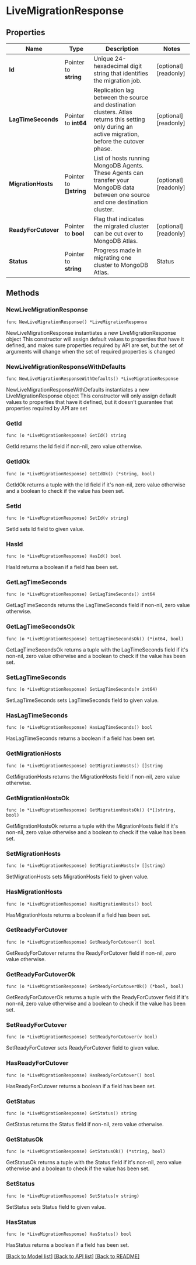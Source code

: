 # LiveMigrationResponse

## Properties

Name | Type | Description | Notes
------------ | ------------- | ------------- | -------------
**Id** | Pointer to **string** | Unique 24-hexadecimal digit string that identifies the migration job. | [optional] [readonly] 
**LagTimeSeconds** | Pointer to **int64** | Replication lag between the source and destination clusters. Atlas returns this setting only during an active migration, before the cutover phase. | [optional] [readonly] 
**MigrationHosts** | Pointer to **[]string** | List of hosts running MongoDB Agents. These Agents can transfer your MongoDB data between one source and one destination cluster. | [optional] [readonly] 
**ReadyForCutover** | Pointer to **bool** | Flag that indicates the migrated cluster can be cut over to MongoDB Atlas. | [optional] [readonly] 
**Status** | Pointer to **string** | Progress made in migrating one cluster to MongoDB Atlas.  | Status   | Explanation | |----------|-------------| | NEW      | Someone scheduled a local cluster migration to MongoDB Atlas. | | FAILED   | The cluster migration to MongoDB Atlas failed.                | | COMPLETE | The cluster migration to MongoDB Atlas succeeded.             | | EXPIRED  | MongoDB Atlas prepares to begin the cut over of the migrating cluster when source and destination clusters have almost synchronized. If &#x60;\&quot;readyForCutover\&quot; : true&#x60;, this synchronization starts a timer of 120 hours. You can extend this timer. If the timer expires, MongoDB Atlas returns this status. | | WORKING  | The cluster migration to MongoDB Atlas is performing one of the following tasks:&lt;ul&gt;&lt;li&gt;Preparing connections to source and destination clusters&lt;/li&gt;&lt;li&gt;Replicating data from source to destination&lt;/li&gt;&lt;li&gt;Verifying MongoDB Atlas connection settings&lt;/li&gt;&lt;li&gt;Stopping replication after the cut over&lt;/li&gt;&lt;/ul&gt; |  | [optional] [readonly] 

## Methods

### NewLiveMigrationResponse

`func NewLiveMigrationResponse() *LiveMigrationResponse`

NewLiveMigrationResponse instantiates a new LiveMigrationResponse object
This constructor will assign default values to properties that have it defined,
and makes sure properties required by API are set, but the set of arguments
will change when the set of required properties is changed

### NewLiveMigrationResponseWithDefaults

`func NewLiveMigrationResponseWithDefaults() *LiveMigrationResponse`

NewLiveMigrationResponseWithDefaults instantiates a new LiveMigrationResponse object
This constructor will only assign default values to properties that have it defined,
but it doesn't guarantee that properties required by API are set

### GetId

`func (o *LiveMigrationResponse) GetId() string`

GetId returns the Id field if non-nil, zero value otherwise.

### GetIdOk

`func (o *LiveMigrationResponse) GetIdOk() (*string, bool)`

GetIdOk returns a tuple with the Id field if it's non-nil, zero value otherwise
and a boolean to check if the value has been set.

### SetId

`func (o *LiveMigrationResponse) SetId(v string)`

SetId sets Id field to given value.

### HasId

`func (o *LiveMigrationResponse) HasId() bool`

HasId returns a boolean if a field has been set.
### GetLagTimeSeconds

`func (o *LiveMigrationResponse) GetLagTimeSeconds() int64`

GetLagTimeSeconds returns the LagTimeSeconds field if non-nil, zero value otherwise.

### GetLagTimeSecondsOk

`func (o *LiveMigrationResponse) GetLagTimeSecondsOk() (*int64, bool)`

GetLagTimeSecondsOk returns a tuple with the LagTimeSeconds field if it's non-nil, zero value otherwise
and a boolean to check if the value has been set.

### SetLagTimeSeconds

`func (o *LiveMigrationResponse) SetLagTimeSeconds(v int64)`

SetLagTimeSeconds sets LagTimeSeconds field to given value.

### HasLagTimeSeconds

`func (o *LiveMigrationResponse) HasLagTimeSeconds() bool`

HasLagTimeSeconds returns a boolean if a field has been set.
### GetMigrationHosts

`func (o *LiveMigrationResponse) GetMigrationHosts() []string`

GetMigrationHosts returns the MigrationHosts field if non-nil, zero value otherwise.

### GetMigrationHostsOk

`func (o *LiveMigrationResponse) GetMigrationHostsOk() (*[]string, bool)`

GetMigrationHostsOk returns a tuple with the MigrationHosts field if it's non-nil, zero value otherwise
and a boolean to check if the value has been set.

### SetMigrationHosts

`func (o *LiveMigrationResponse) SetMigrationHosts(v []string)`

SetMigrationHosts sets MigrationHosts field to given value.

### HasMigrationHosts

`func (o *LiveMigrationResponse) HasMigrationHosts() bool`

HasMigrationHosts returns a boolean if a field has been set.
### GetReadyForCutover

`func (o *LiveMigrationResponse) GetReadyForCutover() bool`

GetReadyForCutover returns the ReadyForCutover field if non-nil, zero value otherwise.

### GetReadyForCutoverOk

`func (o *LiveMigrationResponse) GetReadyForCutoverOk() (*bool, bool)`

GetReadyForCutoverOk returns a tuple with the ReadyForCutover field if it's non-nil, zero value otherwise
and a boolean to check if the value has been set.

### SetReadyForCutover

`func (o *LiveMigrationResponse) SetReadyForCutover(v bool)`

SetReadyForCutover sets ReadyForCutover field to given value.

### HasReadyForCutover

`func (o *LiveMigrationResponse) HasReadyForCutover() bool`

HasReadyForCutover returns a boolean if a field has been set.
### GetStatus

`func (o *LiveMigrationResponse) GetStatus() string`

GetStatus returns the Status field if non-nil, zero value otherwise.

### GetStatusOk

`func (o *LiveMigrationResponse) GetStatusOk() (*string, bool)`

GetStatusOk returns a tuple with the Status field if it's non-nil, zero value otherwise
and a boolean to check if the value has been set.

### SetStatus

`func (o *LiveMigrationResponse) SetStatus(v string)`

SetStatus sets Status field to given value.

### HasStatus

`func (o *LiveMigrationResponse) HasStatus() bool`

HasStatus returns a boolean if a field has been set.

[[Back to Model list]](../README.md#documentation-for-models) [[Back to API list]](../README.md#documentation-for-api-endpoints) [[Back to README]](../README.md)


